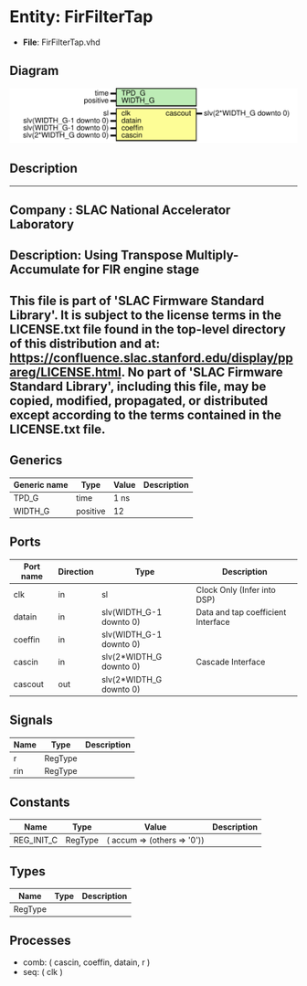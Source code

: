 # Entity: FirFilterTap

- **File**: FirFilterTap.vhd
## Diagram

![Diagram](FirFilterTap.svg "Diagram")
## Description

-----------------------------------------------------------------------------
 Company    : SLAC National Accelerator Laboratory
-----------------------------------------------------------------------------
 Description: Using Transpose Multiply-Accumulate for FIR engine stage
-----------------------------------------------------------------------------
 This file is part of 'SLAC Firmware Standard Library'.
 It is subject to the license terms in the LICENSE.txt file found in the
 top-level directory of this distribution and at:
    https://confluence.slac.stanford.edu/display/ppareg/LICENSE.html.
 No part of 'SLAC Firmware Standard Library', including this file,
 may be copied, modified, propagated, or distributed except according to
 the terms contained in the LICENSE.txt file.
-----------------------------------------------------------------------------
## Generics

| Generic name | Type     | Value | Description |
| ------------ | -------- | ----- | ----------- |
| TPD_G        | time     | 1 ns  |             |
| WIDTH_G      | positive | 12    |             |
## Ports

| Port name | Direction | Type                    | Description                        |
| --------- | --------- | ----------------------- | ---------------------------------- |
| clk       | in        | sl                      | Clock Only (Infer into DSP)        |
| datain    | in        | slv(WIDTH_G-1 downto 0) | Data and tap coefficient Interface |
| coeffin   | in        | slv(WIDTH_G-1 downto 0) |                                    |
| cascin    | in        | slv(2*WIDTH_G downto 0) | Cascade Interface                  |
| cascout   | out       | slv(2*WIDTH_G downto 0) |                                    |
## Signals

| Name | Type    | Description |
| ---- | ------- | ----------- |
| r    | RegType |             |
| rin  | RegType |             |
## Constants

| Name       | Type    | Value                              | Description |
| ---------- | ------- | ---------------------------------- | ----------- |
| REG_INIT_C | RegType |  (       accum => (others => '0')) |             |
## Types

| Name    | Type | Description |
| ------- | ---- | ----------- |
| RegType |      |             |
## Processes
- comb: ( cascin, coeffin, datain, r )
- seq: ( clk )

